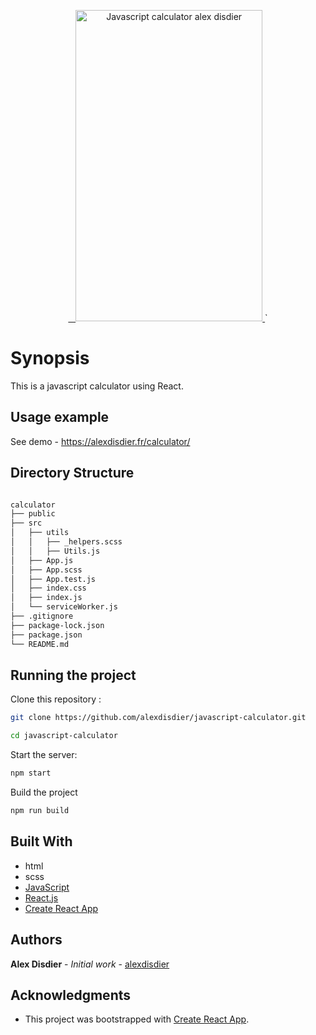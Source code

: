 <p align="center">
   <a href="https://alexdisdier.github.io/javascript-calculator/" target="blank">
    <img alt="Javascript calculator alex disdier" src="https://res.cloudinary.com/dvrkxmxkw/image/upload/v1552162391/github-screenshot-gif/calculator.gif" width="299" height="498" />
 </a> `

</p>

# Synopsis

This is a javascript calculator using React.

## Usage example

See demo - https://alexdisdier.fr/calculator/

## Directory Structure

```bash

calculator
├── public
├── src
│   ├── utils
│   │   ├── _helpers.scss
│   │   ├── Utils.js
│   ├── App.js
│   ├── App.scss
│   ├── App.test.js
│   ├── index.css
│   ├── index.js
│   └── serviceWorker.js
├── .gitignore
├── package-lock.json
├── package.json
└── README.md

```

## Running the project

Clone this repository :

```bash
git clone https://github.com/alexdisdier/javascript-calculator.git

cd javascript-calculator
```

Start the server:

```bash
npm start
```

Build the project

```bash
npm run build
```

## Built With

- html
- scss
- [JavaScript](https://developer.mozilla.org/bm/docs/Web/JavaScript)
- [React.js](https://reactjs.org/docs/hello-world.html)
- [Create React App](https://facebook.github.io/create-react-app/docs/getting-started)

## Authors

**Alex Disdier** - _Initial work_ - [alexdisdier](https://github.com/alexdisdier)

## Acknowledgments

- This project was bootstrapped with [Create React App](https://github.com/facebook/create-react-app).
